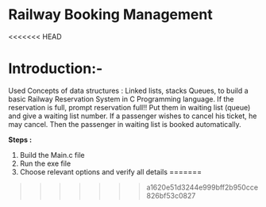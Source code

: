 # Railway Booking Management 


<<<<<<< HEAD
# Introduction:-

Used Concepts of data structures : Linked lists, stacks Queues, to build a basic Railway Reservation System in C Programming language. If the reservation is full, prompt reservation full!! Put them in waiting list (queue) and give a waiting list number. If a passenger wishes to cancel his ticket, he may cancel. Then the passenger in waiting list is booked automatically.


**Steps :** 

1. Build the Main.c file 
2. Run the exe file 
3. Choose relevant options and verify all details 
=======
>>>>>>> a1620e51d3244e999bff2b950cce826bf53c0827

